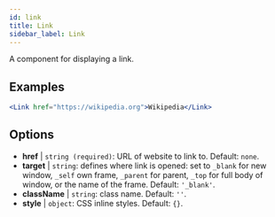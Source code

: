 ```yaml
---
id: link
title: Link
sidebar_label: Link
---
```


A component for displaying a link.

## Examples

```jsx live
<Link href="https://wikipedia.org">Wikipedia</Link>
```

## Options

* __href__ | `string (required)`: URL of website to link to. Default: `none`.
* __target__ | `string`: defines where link is opened: set to `_blank` for new window, `_self` own frame, `_parent` for parent, `_top` for full body of window, or the name of the frame. Default: `'_blank'`.
* __className__ | `string`: class name. Default: `''`.
* __style__ | `object`: CSS inline styles. Default: `{}`.
